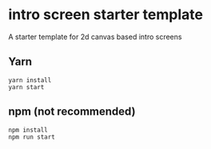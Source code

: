 # intro screen starter template
A starter template for 2d canvas based intro screens


## Yarn
```
yarn install
yarn start
```

## npm (not recommended)
```
npm install
npm run start
```
